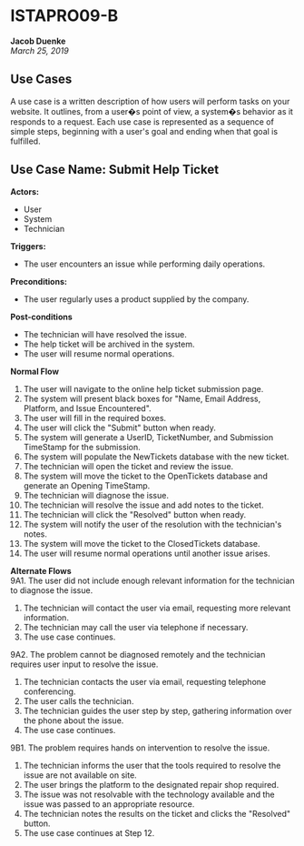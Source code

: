 # ISTAPRO09-B
**Jacob Duenke**  
*March 25, 2019*

## Use Cases
A use case is a written description of how users will perform tasks on your website.  It outlines, from a user�s point of view, a system�s behavior as it responds to a request. Each use case is represented as a sequence of simple steps, beginning with a user's goal and ending when that goal is fulfilled.

## Use Case Name: Submit Help Ticket
**Actors:**
* User
* System
* Technician

**Triggers:**  
* The user encounters an issue while performing daily operations.

**Preconditions:**  
* The user regularly uses a product supplied by the company.

**Post-conditions**  
* The technician will have resolved the issue.
* The help ticket will be archived in the system.
* The user will resume normal operations.

**Normal Flow**  
1. The user will navigate to the online help ticket submission page.
1. The system will present black boxes for "Name, Email Address, Platform, and Issue Encountered".
1. The user will fill in the required boxes.
1. The user will click the "Submit" button when ready.
1. The system will generate a UserID, TicketNumber, and Submission TimeStamp for the submission.
1. The system will populate the NewTickets database with the new ticket.
1. The technician will open the ticket and review the issue.
1. The system will move the ticket to the OpenTickets database and generate an Opening TimeStamp.
1. The technician will diagnose the issue.
1. The technician will resolve the issue and add notes to the ticket.
1. The technician will click the "Resolved" button when ready.
1. The system will notify the user of the resolution with the technician's notes.
1. The system will move the ticket to the ClosedTickets database.
1. The user will resume normal operations until another issue arises.

**Alternate Flows**  
9A1. The user did not include enough relevant information for the technician to diagnose the issue.
1. The technician will contact the user via email, requesting more relevant information.
1. The technician may call the user via telephone if necessary.
1. The use case continues.

9A2. The problem cannot be diagnosed remotely and the technician requires user input to resolve the issue.
1. The technician contacts the user via email, requesting telephone conferencing.
1. The user calls the technician.
1. The technician guides the user step by step, gathering information over the phone about the issue.
1. The use case continues.

9B1. The problem requires hands on intervention to resolve the issue.
1. The technician informs the user that the tools required to resolve the issue are not available on site.
1. The user brings the platform to the designated repair shop required.
1. The issue was not resolvable with the technology available and the issue was passed to an appropriate resource.
1. The technician notes the results on the ticket and clicks the "Resolved" button.
1. The use case continues at Step 12.